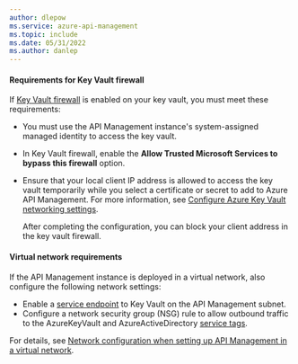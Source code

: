 ```yaml
---
author: dlepow
ms.service: azure-api-management
ms.topic: include
ms.date: 05/31/2022
ms.author: danlep
---
```



#### Requirements for Key Vault firewall

If [Key Vault firewall](/azure/key-vault/general/network-security) is enabled on your key vault, you must meet these requirements:

* You must use the API Management instance's system-assigned managed identity to access the key vault.
* In Key Vault firewall, enable the **Allow Trusted Microsoft Services to bypass this firewall** option.
* Ensure that your local client IP address is allowed to access the key vault temporarily while you select a certificate or secret to add to Azure API Management. For more information, see [Configure Azure Key Vault networking settings](/azure/key-vault/general/how-to-azure-key-vault-network-security).

    After completing the configuration, you can block your client address in the key vault firewall.

#### Virtual network requirements

If the API Management instance is deployed in a virtual network, also configure the following network settings:

* Enable a [service endpoint](/azure/key-vault/general/overview-vnet-service-endpoints) to Key Vault on the API Management subnet.
* Configure a network security group (NSG) rule to allow outbound traffic to the AzureKeyVault and AzureActiveDirectory [service tags](../articles/virtual-network/service-tags-overview.md).

For details, see [Network configuration when setting up API Management in a virtual network](../articles/api-management/virtual-network-reference.md).
